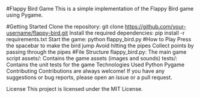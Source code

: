 #Flappy Bird Game
This is a simple implementation of the Flappy Bird game using Pygame.

#Getting Started
Clone the repository: git clone https://github.com/your-username/flappy-bird.git
Install the required dependencies: pip install -r requirements.txt
Start the game: python flappy_bird.py
#How to Play
Press the spacebar to make the bird jump
Avoid hitting the pipes
Collect points by passing through the pipes
#File Structure
flappy_bird.py: The main game script
assets/: Contains the game assets (images and sounds)
tests/: Contains the unit tests for the game
Technologies Used
Python
Pygame
Contributing
Contributions are always welcome! If you have any suggestions or bug reports, please open an issue or a pull request.

License
This project is licensed under the MIT License.

